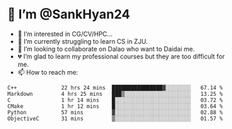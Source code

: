 # 👋 I’m @SankHyan24

- 👀 I’m interested in CG/CV/HPC...
- 🌱 I’m currently struggling to learn CS in ZJU.
- 💞️ I’m looking to collaborate on Dalao who want to Daidai me.
- 💔 I’m glad to learn my professional courses but they are too difficult for me.
- 📫 How to reach me:


<!---
SankHyan24/SankHyan24 is a ✨ special ✨ repository because its `README.md` (this file) appears on your GitHub profile.
You can click the Preview link to take a look at your changes.
--->
<!--START_SECTION:waka-->

```text
C++              22 hrs 24 mins  ████████████████▓░░░░░░░░   67.14 %
Markdown         4 hrs 25 mins   ███▒░░░░░░░░░░░░░░░░░░░░░   13.25 %
C                1 hr 14 mins    █░░░░░░░░░░░░░░░░░░░░░░░░   03.72 %
CMake            1 hr 12 mins    █░░░░░░░░░░░░░░░░░░░░░░░░   03.64 %
Python           57 mins         ▓░░░░░░░░░░░░░░░░░░░░░░░░   02.88 %
ObjectiveC       31 mins         ▒░░░░░░░░░░░░░░░░░░░░░░░░   01.57 %
```

<!--END_SECTION:waka-->
